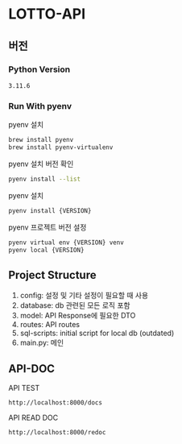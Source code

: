 # LOTTO-API
## 버전
### Python Version
```
3.11.6
```

### Run With pyenv
pyenv 설치
```sh
brew install pyenv
brew install pyenv-virtualenv
```

pyenv 설치 버전 확인
```sh
pyenv install --list 
```

pyenv 설치
```sh
pyenv install {VERSION}
```

pyenv 프로젝트 버전 설정
```sh
pyenv virtual env {VERSION} venv
pyenv local {VERSION}
```

## Project Structure
1. config: 설정 및 기타 설정이 필요할 때 사용
2. database: db 관련된 모든 로직 포함
3. model: API Response에 필요한 DTO
4. routes: API routes
5. sql-scripts: initial script for local db (outdated)
6. main.py: 메인


## API-DOC
API TEST
```
http://localhost:8000/docs
```

API READ DOC
```
http://localhost:8000/redoc
```